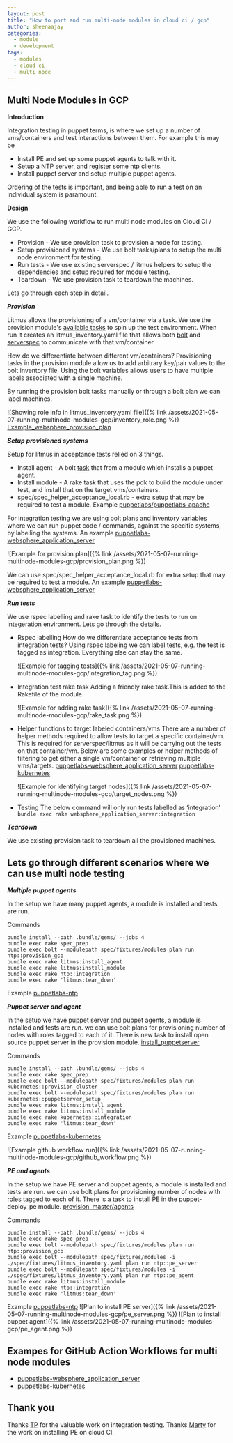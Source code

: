 ```yaml
---
layout: post
title: "How to port and run multi-node modules in cloud ci / gcp"
author: sheenaajay
categories:
  - module
  - development
tags:
  - modules
  - cloud ci
  - multi node
---
```


## Multi Node Modules in GCP

**Introduction**

Integration testing in puppet terms, is where we set up a number of vms/containers and test interactions between them. For example this may be

* Install PE and set up some puppet agents to talk with it.
* Setup a NTP server, and register some ntp clients.
* Install puppet server and setup multiple puppet agents.

Ordering of the tests is important, and being able to run a test on an individual system is paramount.

**Design**

We use the following workflow to run multi node modules on  Cloud CI / GCP.

* Provision - We use provision task to provision a node for testing.
* Setup provisioned systems - We use bolt tasks/plans to setup the multi node environment for testing.
* Run tests - We use existing serverspec / litmus helpers to setup the dependencies and setup required for module
  testing.
* Teardown -  We use provision task to teardown the machines.

Lets go through each step in detail.

***Provision***

Litmus allows the provisioning of a vm/container via a task.
We use the provision module's [available tasks](https://github.com/puppetlabs/provision/blob/main/tasks) to spin up the test environment.
When run it creates an litmus_inventory.yaml file that allows both [bolt](https://github.com/puppetlabs/bolt) and [serverspec](https://serverspec.org/) to communicate with that vm/container.

How do we differentiate between different vm/containers? 
Provisioning tasks in the provision module allow us to add arbitrary key/pair values to the bolt inventory file. 
Using the bolt variables allows users to have multiple labels associated with a single machine.

By running the provision bolt tasks manually or through a bolt plan we can label machines.

![Showing role info in litmus_inventory.yaml file]({% link /assets/2021-05-07-running-multinode-modules-gcp/inventory_role.png %}) 
[Example_websphere_provision_plan](https://github.com/puppetlabs/puppetlabs-websphere_application_server/blob/main/plans/provision_machines.pp)

***Setup provisioned systems***

Setup for litmus in acceptance tests relied on 3 things.
* Install agent - A bolt [task](https://github.com/puppetlabs/puppetlabs-puppet_agent/tree/main/tasks) that from a module which installs a puppet agent.
* Install module - A rake task that uses the pdk to build the module under test, and install that on the target vms/containers.
* spec/spec_helper_acceptance_local.rb - extra setup that may be required to test a module, Example [puppetlabs/puppetlabs-apache](https://github.com/puppetlabs/puppetlabs-apache/blob/main/spec/spec_helper_acceptance_local.rb)

For integration testing we are using bolt plans and inventory variables where we can run puppet code / commands, against the specific systems, by labelling the systems.
An example [puppetlabs-websphere_application_server](https://github.com/puppetlabs/puppetlabs-websphere_application_server/blob/main/plans/pe_server_setup.pp)

![Example for provision plan]({% link /assets/2021-05-07-running-multinode-modules-gcp/provision_plan.png %})

We can use spec/spec_helper_acceptance_local.rb for extra setup that may be required to test a module.
An example [puppetlabs-websphere_application_server](https://github.com/puppetlabs/puppetlabs-websphere_application_server/blob/main/spec/spec_helper_acceptance_local.rb)

***Run tests***

We use rspec labelling and rake task to identify the tests to run on integeration environment. Lets go through the details.

* Rspec labelling
  How do we differentiate acceptance tests from integration tests?
  Using rspec labeling we can label tests, e.g. the test is tagged as integration. Everything else can stay the same.

  ![Example for tagging tests]({% link /assets/2021-05-07-running-multinode-modules-gcp/integration_tag.png %})

* Integration test rake task
  Adding a friendly rake task.This is added to the Rakefile of the module.

  ![Example for adding rake task]({% link /assets/2021-05-07-running-multinode-modules-gcp/rake_task.png %})

* Helper functions to target labeled containers/vms
  There are a number of helper methods required to allow tests to target a specific container/vm.
  This is required for serverspec/litmus as it will be carrying out the tests on that container/vm.
  Below are some examples or helper methods of filtering to get either a single vm/container or retrieving multiple vms/targets.
  [puppetlabs-websphere_application_server](https://github.com/puppetlabs/puppetlabs-websphere_application_server/blob/main/spec/spec_helper_acceptance_local.rb)
  [puppetlabs-kubernetes](https://github.com/puppetlabs/puppetlabs-kubernetes/blob/main/spec/spec_helper_acceptance_local.rb)

  ![Example for identifying target nodes]({% link /assets/2021-05-07-running-multinode-modules-gcp/target_nodes.png %})

* Testing
   The below command will only run tests labelled as ‘integration’
   `bundle exec rake websphere_application_server:integration`

***Teardown***

  We use existing provision task to teardown all the provisioned machines.

## Lets go through different scenarios where we can use multi node testing

***Multiple puppet agents***

In the setup we have many puppet agents, a module is installed and tests are run.

Commands
```
bundle install --path .bundle/gems/ --jobs 4
bundle exec rake spec_prep
bundle exec bolt --modulepath spec/fixtures/modules plan run ntp::provision_gcp
bundle exec rake litmus:install_agent
bundle exec rake litmus:install_module
bundle exec rake ntp::integration
bundle exec rake 'litmus:tear_down'
```
Example
[puppetlabs-ntp](https://github.com/puppetlabs/puppetlabs-ntp/tree/multinodentp)

***Puppet server and agent***

In the setup we have puppet server and puppet agents, a module is installed and tests are run.
we can use bolt plans for provisioning number of nodes with roles tagged to each of it.
There is new task to install open source puppet server in the provision module.
[install_puppetserver](https://github.com/puppetlabs/provision/blob/main/tasks/install_puppetserver.json)

Commands
```
bundle install --path .bundle/gems/ --jobs 4
bundle exec rake spec_prep
bundle exec bolt --modulepath spec/fixtures/modules plan run kubernetes::provision_cluster
bundle exec bolt --modulepath spec/fixtures/modules plan run kubernetes::puppetserver_setup
bundle exec rake litmus:install_agent
bundle exec rake litmus:install_module
bundle exec rake kubernetes::integration
bundle exec rake 'litmus:tear_down'
```
Example
[puppetlabs-kubernetes](https://github.com/puppetlabs/puppetlabs-kubernetes)

![Example github workflow run]({% link /assets/2021-05-07-running-multinode-modules-gcp/github_workflow.png %})

***PE and agents***

In the setup we have PE server and puppet agents, a module is installed and tests are run.
we can use bolt plans for provisioning number of nodes with roles tagged to each of it.
There is a task to install PE in the puppet-deploy_pe module.
[provision_master/agents](https://github.com/jarretlavallee/puppet-deploy_pe/tree/master/plans)

Commands
```
bundle install --path .bundle/gems/ --jobs 4
bundle exec rake spec_prep
bundle exec bolt --modulepath spec/fixtures/modules plan run ntp::provision_gcp
bundle exec bolt --modulepath spec/fixtures/modules -i ./spec/fixtures/litmus_inventory.yaml plan run ntp::pe_server
bundle exec bolt --modulepath spec/fixtures/modules -i ./spec/fixtures/litmus_inventory.yaml plan run ntp::pe_agent
bundle exec rake litmus:install_module
bundle exec rake ntp::integration
bundle exec rake 'litmus:tear_down'
```

Example
[puppetlabs-ntp](https://github.com/puppetlabs/puppetlabs-ntp/tree/multinodentp) 
![Plan to install PE server]({% link /assets/2021-05-07-running-multinode-modules-gcp/pe_server.png %}) 
![Plan to install puppet agent]({% link /assets/2021-05-07-running-multinode-modules-gcp/pe_agent.png %}) 

## Exampes for GitHub Action Workflows for multi node modules

* [puppetlabs-websphere_application_server](https://github.com/puppetlabs/puppetlabs-websphere_application_server/tree/main/.github/workflows)
* [puppetlabs-kubernetes](https://github.com/puppetlabs/puppetlabs-kubernetes/tree/main/.github/workflows)

## Thank you

Thanks [TP](https://github.com/tphoney) for the valuable work on integration testing.
Thanks [Marty](https://github.com/MartyEwings) for the work on installing PE on cloud CI.
